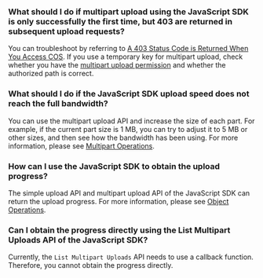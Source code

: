 ### What should I do if multipart upload using the JavaScript SDK is only successfully the first time, but 403 are returned in subsequent upload requests?

You can troubleshoot by referring to [A 403 Status Code is Returned When You Access COS](https://intl.cloud.tencent.com/document/product/436/40105). If you use a temporary key for multipart upload, check whether you have the [multipart upload permission](https://intl.cloud.tencent.com/document/product/436/30580) and whether the authorized path is correct.

### What should I do if the JavaScript SDK upload speed does not reach the full bandwidth?

You can use the multipart upload API and increase the size of each part. For example, if the current part size is 1 MB, you can try to adjust it to 5 MB or other sizes, and then see how the bandwidth has been using. For more information, please see [Multipart Operations](https://intl.cloud.tencent.com/document/product/436/31538).

### How can I use the JavaScript SDK to obtain the upload progress?

The simple upload API and multipart upload API of the JavaScript SDK can return the upload progress. For more information, please see [Object Operations](https://intl.cloud.tencent.com/document/product/436/31538).

### Can I obtain the progress directly using the List Multipart Uploads API of the JavaScript SDK?

Currently, the `List Multipart Uploads` API needs to use a callback function. Therefore, you cannot obtain the progress directly.

